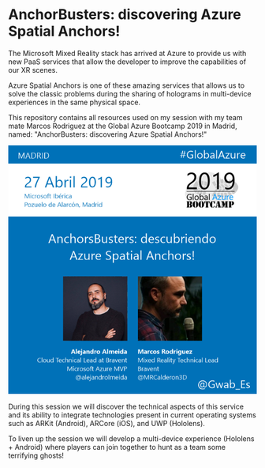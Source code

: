 # **AnchorBusters: discovering Azure Spatial Anchors!**

The Microsoft Mixed Reality stack has arrived at Azure to provide us with new PaaS services that allow the developer to improve the capabilities of our XR scenes.

Azure Spatial Anchors is one of these amazing services that allows us to solve the classic problems during the sharing of holograms in multi-device experiences in the same physical space.

This repository contains all resources used on my session with my team mate Marcos Rodriguez at the Global Azure Bootcamp 2019 in Madrid, named: "AnchorBusters: discovering Azure Spatial Anchors!"

![AnchorBusters: discovering Azure Spatial Anchors!](Presentation/session.png)

During this session we will discover the technical aspects of this service and its ability to integrate technologies present in current operating systems such as ARKit (Android), ARCore (iOS), and UWP (Hololens).

To liven up the session we will develop a multi-device experience (Hololens + Android) where players can join together to hunt as a team some terrifying ghosts!
